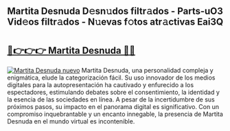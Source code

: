 ## Martita Desnuda D𝚎sn𝚞dos filtr𝚊dos - Parts-uO3 Vid𝚎os filtr𝚊dos - N𝚞evas f𝚘tos atr𝚊ctivas Eai3Q

# <h2><a href="http://mbbvx4l.tromn.icu/?c=Martita+Desnuda">🔗👉👉👉 Martita Desnuda 🔗🔗</a></h2>

[![Martita Desnuda nuevo](https://i.imgur.com/pEAQMta.gif)](http://mbbvx4l.tromn.icu/?c=Martita+Desnuda)
Martita Desnuda, una personalidad compleja y enigmática, elude la categorización fácil. Su uso innovador de los medios digitales para la autopresentación ha cautivado y enfurecido a los espectadores, estimulando debates sobre el consentimiento, la identidad y la esencia de las sociedades en línea. A pesar de la incertidumbre de sus próximos pasos, su impacto en el panorama digital es significativo. Con un compromiso inquebrantable y un encanto innegable, la presencia de Martita Desnuda en el mundo virtual es incontenible.
